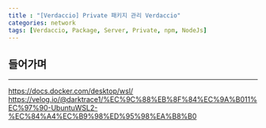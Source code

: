 ```yaml
---
title : "[Verdaccio] Private 패키지 관리 Verdaccio"
categories: network
tags: [Verdaccio, Package, Server, Private, npm, NodeJs]
---
```

## 들어가며



---

<div class="Reference">
<div class="callout-header"> </div>
<p>
<a href="https://docs.docker.com/desktop/wsl/">https://docs.docker.com/desktop/wsl/</a>
<a href="https://velog.io/@darktrace1/%EC%9C%88%EB%8F%84%EC%9A%B011%EC%97%90-UbuntuWSL2-%EC%84%A4%EC%B9%98%ED%95%98%EA%B8%B0">https://velog.io/@darktrace1/%EC%9C%88%EB%8F%84%EC%9A%B011%EC%97%90-UbuntuWSL2-%EC%84%A4%EC%B9%98%ED%95%98%EA%B8%B0</a>
</p>
</div>